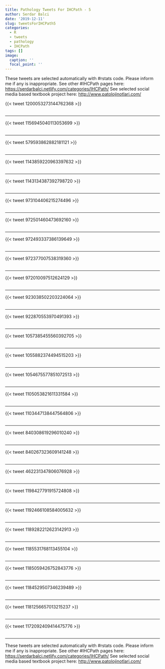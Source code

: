 ```yaml
---
title: Pathology Tweets For IHCPath - 5
author: Serdar Balci
date: '2019-12-11'
slug: tweetsForIHCPath5
categories:
  - R
  - tweets
  - pathology
  - IHCPath
tags: []
image:
  caption: ''
  focal_point: ''
---
```



These tweets are selected automatically with #rstats code. Please inform me if any is inappropriate.
See other #IHCPath pages here: https://serdarbalci.netlify.com/categories/IHCPath/ 
See selected social media based textbook project here: http://www.patolojinotlari.com/

{{< tweet 1200053273144762368 >}}
<br>
<br>
<hr>
{{< tweet 1156945040113053699 >}}
<br>
<br>
<hr>
{{< tweet 579593862882181121 >}}
<br>
<br>
<hr>
{{< tweet 1143859220963397632 >}}
<br>
<br>
<hr>
{{< tweet 1143134387392798720 >}}
<br>
<br>
<hr>
{{< tweet 973104406215274496 >}}
<br>
<br>
<hr>
{{< tweet 972501460473692160 >}}
<br>
<br>
<hr>
{{< tweet 972493337386139649 >}}
<br>
<br>
<hr>
{{< tweet 972377007538319360 >}}
<br>
<br>
<hr>
{{< tweet 972010097512624129 >}}
<br>
<br>
<hr>
{{< tweet 923038502203224064 >}}
<br>
<br>
<hr>
{{< tweet 922870553970491393 >}}
<br>
<br>
<hr>
{{< tweet 1057385455560392705 >}}
<br>
<br>
<hr>
{{< tweet 1055882374494515203 >}}
<br>
<br>
<hr>
{{< tweet 1054675577851072513 >}}
<br>
<br>
<hr>
{{< tweet 1105053821611331584 >}}
<br>
<br>
<hr>
{{< tweet 1103447138447564806 >}}
<br>
<br>
<hr>
{{< tweet 840308619296010240 >}}
<br>
<br>
<hr>
{{< tweet 840267323609141248 >}}
<br>
<br>
<hr>
{{< tweet 462231347806076928 >}}
<br>
<br>
<hr>
{{< tweet 1198427791915724808 >}}
<br>
<br>
<hr>
{{< tweet 1192466108584005632 >}}
<br>
<br>
<hr>
{{< tweet 1189282212623142913 >}}
<br>
<br>
<hr>
{{< tweet 1185531768113455104 >}}
<br>
<br>
<hr>
{{< tweet 1185059426752843776 >}}
<br>
<br>
<hr>
{{< tweet 1184529507346239489 >}}
<br>
<br>
<hr>
{{< tweet 1181256657013215237 >}}
<br>
<br>
<hr>
{{< tweet 1172092409414475776 >}}
<br>
<br>
<hr>


These tweets are selected automatically with #rstats code. Please inform me if any is inappropriate.
See other #IHCPath pages here: https://serdarbalci.netlify.com/categories/IHCPath/ 
See selected social media based textbook project here: http://www.patolojinotlari.com/
